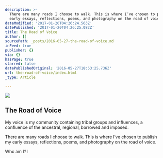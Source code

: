 ```yaml
---
description: >-
  There are many roads I choose to walk. This is where I’ve chosen to publish my
  early essays, reflections, poems, and photography on the road of voice. 
dateModified: '2017-01-20T04:26:24.563Z'
datePublished: '2017-01-20T04:26:25.082Z'
title: The Road of Voice
author: []
sourcePath: _posts/2016-05-27-the-road-of-voice.md
inFeed: true
publisher: {}
via: {}
hasPage: true
starred: false
datePublishedOriginal: '2016-05-27T18:53:25.736Z'
url: the-road-of-voice/index.html
_type: Article

---
```

<article style=""><img src="https://the-grid-user-content.s3-us-west-2.amazonaws.com/5f081a52-729b-4e0c-ba33-a17a7b1767e8.jpg" /><h1>The Road of Voice</h1><p>My voice is my community containing tribal groups and influences, a confluence of the ancestral, regional, borrowed and imposed.</p></article>

There are many roads I choose to walk. This is where I've chosen to publish my early essays, reflections, poems, and photography on the road of voice. 

Who am I? I